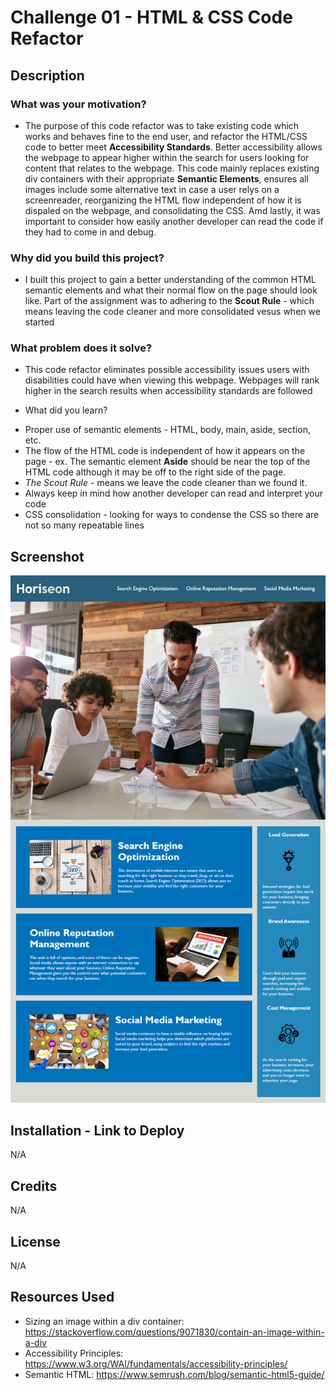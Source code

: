 # Challenge 01 - HTML & CSS Code Refactor

## Description

### What was your motivation?

* The purpose of this code refactor was to take existing code which works and behaves fine to the end user, and refactor the HTML/CSS code to better meet **Accessibility Standards**. Better accessibility allows the webpage to appear higher within the search for users looking for content that relates to the webpage. This code mainly replaces existing div containers with their appropriate **Semantic Elements**, ensures all images include some alternative text in case a user relys on a screenreader, reorganizing the HTML flow independent of how it is dispaled on the webpage, and consolidating the CSS. Amd lastly, it was important to consider how easily another developer can read the code if they had to come in and debug.

### Why did you build this project?
* I built this project to gain a better understanding of the common HTML semantic elements and what their normal flow on the page should look like. Part of the assignment was to adhering to the **Scout Rule** - which means leaving the code cleaner and more consolidated vesus when we started


### What problem does it solve?
* This code refactor eliminates possible accessibility issues users with disabilities could have when viewing this webpage. Webpages will rank higher in the search results when accessibility standards are followed

- What did you learn?
* Proper use of semantic elements - HTML, body, main, aside, section, etc.
* The flow of the HTML code is independent of how it appears on the page - ex. The semantic element **Aside** should be near the top of the HTML code although it may be off to the right side of the page.
* *The Scout Rule* - means we leave the code cleaner than we found it.
* Always keep in mind how another developer can read and interpret your code
* CSS consolidation - looking for ways to condense the CSS so there are not so many repeatable lines

## Screenshot

![Horiseon Code Refactor Webpage Screenshot](./Assets/01-html-css-git-homework-demo.png)

## Installation - Link to Deploy

N/A

## Credits

N/A

## License

N/A

## Resources Used
* Sizing an image within a div container: https://stackoverflow.com/questions/9071830/contain-an-image-within-a-div
* Accessibility Principles: https://www.w3.org/WAI/fundamentals/accessibility-principles/
* Semantic HTML: https://www.semrush.com/blog/semantic-html5-guide/

